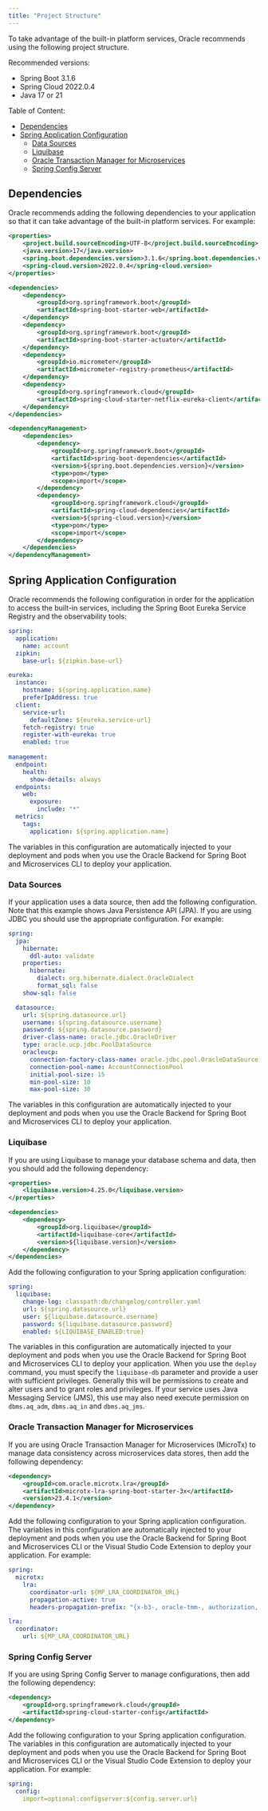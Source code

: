 ```yaml
---
title: "Project Structure"
---
```


To take advantage of the built-in platform services, Oracle recommends using the following project structure.

Recommended versions:

* Spring Boot 3.1.6
* Spring Cloud 2022.0.4
* Java 17 or 21

Table of Content:

* [Dependencies](#dependencies)
* [Spring Application Configuration](#spring-application-configuration)
  * [Data Sources](#data-sources)
  * [Liquibase](#liquibase)
  * [Oracle Transaction Manager for Microservices](#oracle-transaction-manager-for-microservices)
  * [Spring Config Server](#spring-config-server)

## Dependencies

Oracle recommends adding the following dependencies to your application so that it can take advantage of the built-in platform services. For example:

```xml
<properties>
    <project.build.sourceEncoding>UTF-8</project.build.sourceEncoding>
    <java.version>17</java.version>
    <spring.boot.dependencies.version>3.1.6</spring.boot.dependencies.version>
    <spring-cloud.version>2022.0.4</spring-cloud.version>
</properties>

<dependencies>
    <dependency>
        <groupId>org.springframework.boot</groupId>
        <artifactId>spring-boot-starter-web</artifactId>
    </dependency>
    <dependency>
        <groupId>org.springframework.boot</groupId>
        <artifactId>spring-boot-starter-actuator</artifactId>
    </dependency>
    <dependency>
        <groupId>io.micrometer</groupId>
        <artifactId>micrometer-registry-prometheus</artifactId>
    </dependency>
    <dependency>
        <groupId>org.springframework.cloud</groupId>
        <artifactId>spring-cloud-starter-netflix-eureka-client</artifactId>
    </dependency>
</dependencies>

<dependencyManagement>
    <dependencies>
        <dependency>
            <groupId>org.springframework.boot</groupId>
            <artifactId>spring-boot-dependencies</artifactId>
            <version>${spring.boot.dependencies.version}</version>
            <type>pom</type>
            <scope>import</scope>
        </dependency>
        <dependency>
            <groupId>org.springframework.cloud</groupId>
            <artifactId>spring-cloud-dependencies</artifactId>
            <version>${spring-cloud.version}</version>
            <type>pom</type>
            <scope>import</scope>
        </dependency>
    </dependencies>
</dependencyManagement>    
```

## Spring Application Configuration

Oracle recommends the following configuration in order for the application to access the built-in services, including the Spring Boot Eureka Service Registry and the observability tools:

```yaml
spring:
  application:
    name: account
  zipkin:
    base-url: ${zipkin.base-url}

eureka:
  instance:
    hostname: ${spring.application.name}
    preferIpAddress: true
  client:
    service-url:
      defaultZone: ${eureka.service-url}
    fetch-registry: true
    register-with-eureka: true
    enabled: true
    
management:
  endpoint:
    health:
      show-details: always
  endpoints:
    web:
      exposure:
        include: "*"
  metrics:
    tags:
      application: ${spring.application.name}
```

The variables in this configuration are automatically injected to your deployment and pods when you use the Oracle Backend for Spring Boot and Microservices CLI to deploy your application.

### Data Sources

If your application uses a data source, then add the following configuration.  Note that this example shows Java Persistence API (JPA). If you are using JDBC you should use the appropriate configuration. For example:

```yaml
spring:
  jpa:
    hibernate:
      ddl-auto: validate
    properties:
      hibernate:
        dialect: org.hibernate.dialect.OracleDialect
        format_sql: false
    show-sql: false

  datasource:
    url: ${spring.datasource.url}
    username: ${spring.datasource.username}
    password: ${spring.datasource.password}
    driver-class-name: oracle.jdbc.OracleDriver
    type: oracle.ucp.jdbc.PoolDataSource
    oracleucp:
      connection-factory-class-name: oracle.jdbc.pool.OracleDataSource
      connection-pool-name: AccountConnectionPool
      initial-pool-size: 15
      min-pool-size: 10
      max-pool-size: 30
```

The variables in this configuration are automatically injected to your deployment and pods when you use the Oracle Backend for Spring Boot and Microservices CLI to deploy your application.

### Liquibase

If you are using Liquibase to manage your database schema and data, then you should add the following dependency:

```xml
<properties>
    <liquibase.version>4.25.0</liquibase.version>
</properties>

<dependencies>
    <dependency>
        <groupId>org.liquibase</groupId>
        <artifactId>liquibase-core</artifactId>
        <version>${liquibase.version}</version>
    </dependency>
</dependencies>
```

Add the following configuration to your Spring application configuration:

```yaml
spring:  
  liquibase:
    change-log: classpath:db/changelog/controller.yaml
    url: ${spring.datasource.url}
    user: ${liquibase.datasource.username}
    password: ${liquibase.datasource.password}
    enabled: ${LIQUIBASE_ENABLED:true}
```

The variables in this configuration are automatically injected to your deployment and pods when you use the Oracle Backend for Spring Boot and Microservices CLI to deploy your application. When you use the `deploy` command, you must specify the `liquibase-db` parameter and provide a user with sufficient privileges. Generally this will be permissions to create and alter users and to grant roles and privileges.  If your service uses Java Messaging Service (JMS), this use may also need execute permission on `dbms.aq_adm`, `dbms.aq_in` and `dbms.aq_jms`.

### Oracle Transaction Manager for Microservices

If you are using Oracle Transaction Manager for Microservices (MicroTx) to manage data consistency across microservices data stores, then add the following dependency:

```xml
<dependency>
    <groupId>com.oracle.microtx.lra</groupId>
    <artifactId>microtx-lra-spring-boot-starter-3x</artifactId>
    <version>23.4.1</version>
</dependency>
```

Add the following configuration to your Spring application configuration. The variables in this configuration are automatically injected to your deployment and pods when you use the Oracle Backend for Spring Boot and Microservices CLI or the Visual Studio Code Extension to deploy your application. For example:

```yaml
spring:
  microtx:
    lra:
      coordinator-url: ${MP_LRA_COORDINATOR_URL}
      propagation-active: true
      headers-propagation-prefix: "{x-b3-, oracle-tmm-, authorization, refresh-}"   

lra:
  coordinator:
    url: ${MP_LRA_COORDINATOR_URL}
```

### Spring Config Server

If you are using Spring Config Server to manage configurations, then add the following dependency:

```xml
<dependency>
    <groupId>org.springframework.cloud</groupId>
    <artifactId>spring-cloud-starter-config</artifactId>
</dependency>
```

Add the following configuration to your Spring application configuration. The variables in this configuration are automatically injected to your deployment and pods when you use the Oracle Backend for Spring Boot and Microservices CLI or the Visual Studio Code Extension to deploy your application. For example:

```yaml
spring:
  config:
    import=optional:configserver:${config.server.url}
```
